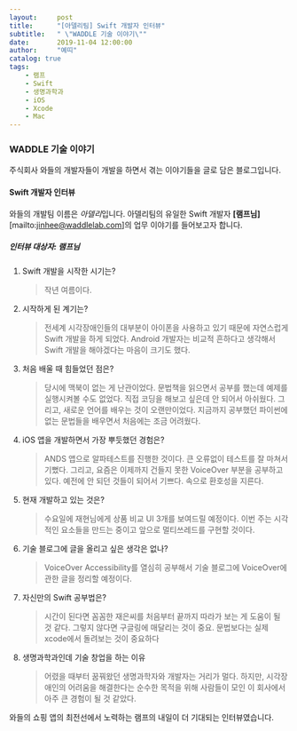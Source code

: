 ```yaml
---
layout:     post
title:      "[아델리팀] Swift 개발자 인터뷰"
subtitle:   " \"WADDLE 기술 이야기\""
date:       2019-11-04 12:00:00
author:     "예띠"
catalog: true
tags:
    - 램프
    - Swift
    - 생명과학과
    - iOS
    - Xcode
    - Mac
---
```


### WADDLE 기술 이야기

주식회사 와들의 개발자들이 개발을 하면서 겪는 이야기들을 글로 담은 블로그입니다. 

#### Swift 개발자 인터뷰
와들의 개발팀 이름은 *아델리*입니다. 아델리팀의 유일한 Swift 개발자 **[램프님]**[mailto:jinhee@waddlelab.com]의 업무 이야기를 들어보고자 합니다.  

##### 인터뷰 대상자: 램프님
1.	Swift 개발을 시작한 시기는?
    > 작년 여름이다.

2.	시작하게 된 계기는?
    > 전세계 시각장애인들의 대부분이 아이폰을 사용하고 있기 때문에 자연스럽게   Swift 개발을 하게 되었다. Android 개발자는 비교적 흔하다고 생각해서 Swift 개발을 해야겠다는 마음이 크기도 했다.

3.	처음 배울 때 힘들었던 점은?
    > 당시에 맥북이 없는 게 난관이었다. 문법책을 읽으면서 공부를 했는데 예제를 실행시켜볼 수도 없었다. 직접 코딩을 해보고 싶은데 안 되어서 아쉬웠다. 그리고, 새로운 언어를 배우는 것이 오랜만이었다. 지금까지 공부했던 파이썬에 없는 문법들을 배우면서 처음에는 조금 어려웠다.

4.	iOS 앱을 개발하면서 가장 뿌듯했던 경험은?
    > ANDS 앱으로 알파테스트를 진행한 것이다. 큰 오류없이 테스트를 잘 마쳐서 기뻤다. 그리고, 요즘은 이제까지 건들지 못한 VoiceOver 부분을 공부하고 있다. 예전에 안 되던 것들이 되어서 기쁘다. 속으로 환호성을 지른다.

5.	현재 개발하고 있는 것은?
    > 수요일에 재현님에게 상품 비교 UI 3개를 보여드릴 예정이다. 이번 주는 시각적인 요소들을 만드는 중이고 앞으로 멀티쓰레드를 구현할 것이다.

6.  기술 블로그에 글을 올리고 싶은 생각은 없나?
    > VoiceOver Accessibility를 열심히 공부해서 기술 블로그에 VoiceOver에 관한 글을 정리할 예정이다. 

7.  자신만의 Swift 공부법은?
    > 시간이 된다면 꼼꼼한 재은씨를 처음부터 끝까지 따라가 보는 게 도움이 될 것 같다. 그렇지 않다면 구글링에 매달리는 것이 중요. 문법보다는 실제 xcode에서 돌려보는 것이 중요하다

8.	생명과학과인데 기술 창업을 하는 이유
    > 어렸을 때부터 꿈꿔왔던 생명과학자와 개발자는 거리가 멀다. 하지만, 시각장애인의 어려움을 해결한다는 순수한 목적을 위해 사람들이 모인 이 회사에서 아주 큰 경험이 될 것 같았다.

와들의 쇼핑 앱의 최전선에서 노력하는 램프의 내일이 더 기대되는 인터뷰였습니다.
